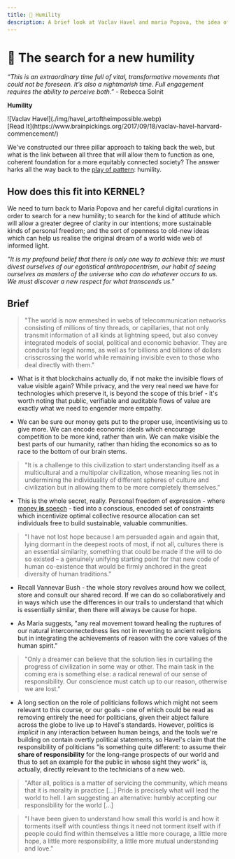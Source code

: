 ```yaml
---
title: 🔎 Humility
description: A brief look at Vaclav Havel and maria Popova, the idea of politics as morality in practice, and how we all might inculcate a new humility in our increasingly global culture.
---
```


# 🔎 The search for a new humility

*“This is an extraordinary time full of vital, transformative movements that could not be foreseen. It’s also a nightmarish time. Full engagement requires the ability to perceive both.”* - Rebecca Solnit

<div markdown="1" class="card half sidebar center gemoji center-content center">

**Humility**

<div markdown="2">
![Vaclav Havel](./img/havel_artoftheimpossible.webp)
</div>

<div markdown="3" class="curated-link">
[Read It](https://www.brainpickings.org/2017/09/18/vaclav-havel-harvard-commencement/)
</div>

</div>

<div markdown="1" class="clear"></div>

We've constructed our three pillar approach to taking back the web, but what is the link between all three that will allow them to function as one, coherent foundation for a more equitably connected society? The answer harks all the way back to the [play of pattern](../../module-0/play-of-pattern): humility.

## How does this fit into KERNEL?

We need to turn back to Maria Popova and her careful digital curations in order to search for a new humility; to search for the kind of attitude which will allow a greater degree of clarity in our intentions; more sustainable kinds of personal freedom; and the sort of openness to old-new ideas which can help us realise the original dream of a world wide web of informed light.

*"It is my profound belief that there is only one way to achieve this: we must divest ourselves of our egotistical anthropocentrism, our habit of seeing ourselves as masters of the universe who can do whatever occurs to us. We must discover a new respect for what transcends us."*

## Brief

> "The world is now enmeshed in webs of telecommunication networks consisting of millions of tiny threads, or capillaries, that not only transmit information of all kinds at lightning speed, but also convey integrated models of social, political and economic behavior. They are conduits for legal norms, as well as for billions and billions of dollars crisscrossing the world while remaining invisible even to those who deal directly with them."

- What is it that blockchains actually do, if not make the invisible flows of value visible again? While privacy, and the very real need we have for technologies which preserve it, is beyond the scope of this brief - it's worth noting that public, verifiable and auditable flows of value are exactly what we need to engender more empathy. 

- We can be sure our money gets put to the proper use, incentivising us to give more. We can encode economic ideals which encourage competition to be more kind, rather than win. We can make visible the best parts of our humanity, rather than hiding the economics so as to race to the bottom of our brain stems.

> "It is a challenge to this civilization to start understanding itself as a multi­cultural and a multi­polar civilization, whose meaning lies not in undermining the individuality of different spheres of culture and civilization but in allowing them to be more completely themselves."

- This is the whole secret, really. Personal freedom of expression - where [money **is** speech](../../module-2/money-speech) - tied into a conscious, encoded set of constraints which incentivize optimal collective resource allocation can set individuals free to build sustainable, valuable communities.

> "I have not lost hope because I am persuaded again and again that, lying dormant in the deepest roots of most, if not all, cultures there is an essential similarity, something that could be made­ if the will to do so existed –­ a genuinely unifying starting point for that new code of human co­-existence that would be firmly anchored in the great diversity of human traditions."

- Recall Vannevar Bush - the whole story revolves around how we collect, store and consult our shared record. If we can do so collaboratively and in ways which use the differences in our trails to understand that which is essentially similar, then there will always be cause for hope.

- As Maria suggests, "any real movement toward healing the ruptures of our natural interconnectedness lies not in reverting to ancient religions but in integrating the achievements of reason with the core values of the human spirit."

> "Only a dreamer can believe that the solution lies in curtailing the progress of civilization in some way or other. The main task in the coming era is something else: a radical renewal of our sense of responsibility. Our conscience must catch up to our reason, otherwise we are lost."

- A long section on the role of politicians follows which might not seem relevant to this course, or our goals - one of which could be read as removing entirely the need for politicians, given their abject failure across the globe to live up to Havel's standards. However, politics is *implicit* in any interaction between human beings, and the tools we're building on contain overtly political statements, so Havel's claim that the responsibility of politicians "is something quite different: to assume their **share of responsibility** for the long-­range prospects of our world and thus to set an example for the public in whose sight they work" is, actually, directly relevant to the technicians of a new web.

> "After all, politics is a matter of servicing the community, which means that it is morality in practice [...] Pride is precisely what will lead the world to hell. I am suggesting an alternative: humbly accepting our responsibility for the world [...]

> "I have been given to understand how small this world is and how it torments itself with countless things it need not torment itself with if people could find within themselves a little more courage, a little more hope, a little more responsibility, a little more mutual understanding and love."